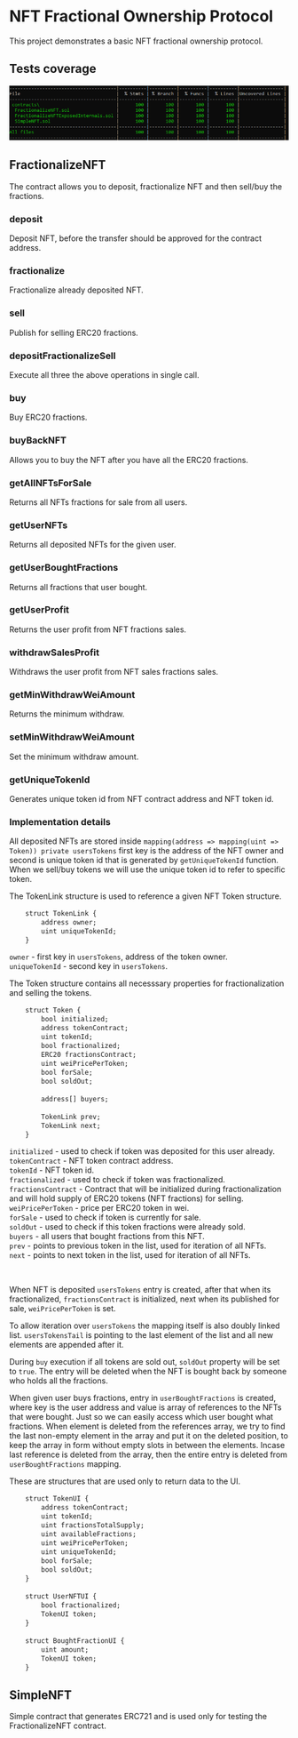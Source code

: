 # NFT Fractional Ownership Protocol

This project demonstrates a basic NFT fractional ownership protocol.

## Tests coverage
![Tests coverage](coverage.png "Tests coverage")

## FractionalizeNFT

The contract allows you to deposit, fractionalize NFT and then sell/buy the fractions.

### **deposit**
Deposit NFT, before the transfer should be approved for the contract address.

### **fractionalize**
Fractionalize already deposited NFT.

### **sell**
Publish for selling ERC20 fractions.

### **depositFractionalizeSell**
Execute all three the above operations in single call.

### **buy**
Buy ERC20 fractions.

### **buyBackNFT**
Allows you to buy the NFT after you have all the ERC20 fractions.

### **getAllNFTsForSale**
Returns all NFTs fractions for sale from all users.

### **getUserNFTs**
Returns all deposited NFTs for the given user.

### **getUserBoughtFractions**
Returns all fractions that user bought.

### **getUserProfit**
Returns the user profit from NFT fractions sales.

### **withdrawSalesProfit**
Withdraws the user profit from NFT sales fractions sales.

### **getMinWithdrawWeiAmount**
Returns the minimum withdraw.

### **setMinWithdrawWeiAmount**
Set the minimum withdraw amount.

### **getUniqueTokenId**
Generates unique token id from NFT contract address and NFT token id.


### **Implementation details**
All deposited NFTs are stored inside ```mapping(address => mapping(uint => Token)) private usersTokens``` first key is the address of the NFT owner and second is unique token id that is generated by ```getUniqueTokenId``` function. When we sell/buy tokens we will use the unique token id to refer to specific token.

The TokenLink structure is used to reference a given NFT Token structure.
```
    struct TokenLink {
        address owner;
        uint uniqueTokenId;
    }
```

```owner``` - first key in ```usersTokens```, address of the token owner.  
```uniqueTokenId``` - second key in ```usersTokens```.

The Token structure contains all necesssary properties for fractionalization and selling the tokens.

```
    struct Token {
        bool initialized;
        address tokenContract;
        uint tokenId;
        bool fractionalized;
        ERC20 fractionsContract;
        uint weiPricePerToken;
        bool forSale;
        bool soldOut;

        address[] buyers;

        TokenLink prev;
        TokenLink next;
    }
```

```initialized``` - used to check if token was deposited for this user already.  
```tokenContract``` - NFT token contract address.  
```tokenId``` - NFT token id.  
```fractionalized``` - used to check if token was fractionalized.  
```fractionsContract``` - Contract that will be initialized during fractionalization and will hold supply of ERC20 tokens (NFT fractions) for selling.  
```weiPricePerToken``` - price per ERC20 token in wei.  
```forSale``` - used to check if token is currently for sale.  
```soldOut``` - used to check if this token fractions were already sold.  
```buyers``` - all users that bought fractions from this NFT.  
```prev``` - points to previous token in the list, used for iteration of all NFTs.  
```next``` -  points to next token in the list, used for iteration of all NFTs.

<br/>

When NFT is deposited ```usersTokens``` entry is created, after that when its fractionalized, ```fractionsContract``` is initialized, next when its published for sale, ```weiPricePerToken``` is set.

To allow iteration over ```usersTokens``` the mapping itself is also doubly linked list. ```usersTokensTail``` is pointing to the last element of the list and all new elements are appended after it.

During ```buy``` execution if all tokens are sold out, ```soldOut``` property will be set to ```true```. The entry will be deleted when the NFT is bought back by someone who holds all the fractions.

When given user buys fractions, entry in ```userBoughtFractions``` is created, where key is the user address and value is array of references to the NFTs that were bought. Just so we can easily access which user bought what fractions. When element is deleted from the references array, we try to find the last non-empty element in the array and put it on the deleted position, to keep the array in form without empty slots in between the elements. Incase last reference is deleted from the array, then the entire entry is deleted from ```userBoughtFractions``` mapping.


These are structures that are used only to return data to the UI.
```
    struct TokenUI {
        address tokenContract;
        uint tokenId;
        uint fractionsTotalSupply;
        uint availableFractions;
        uint weiPricePerToken;
        uint uniqueTokenId;
        bool forSale;
        bool soldOut;
    }

    struct UserNFTUI {
        bool fractionalized;
        TokenUI token;
    }

    struct BoughtFractionUI {
        uint amount;
        TokenUI token;
    }
```

## SimpleNFT

Simple contract that generates ERC721 and is used only for testing the FractionalizeNFT contract.